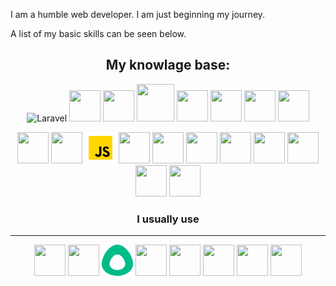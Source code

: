 
I am a humble web developer. I am just beginning my journey.

A list of my basic skills can be seen below.


<h2 align="center">My knowlage base:</h2>
<p align="center">
  <!-- Laravel -->
  <img src="https://www.vectorlogo.zone/logos/laravel/laravel-icon.svg" width="50" height="50" alt="Laravel">
  <!-- PHP -->
  <img src="https://www.php.net/images/logos/new-php-logo.svg" width="50" height="50">
  
  <!-- HTML -->
  <img src="https://www.vectorlogo.zone/logos/w3_html5/w3_html5-icon.svg" width="50" height="50">
  
  <!-- Css -->
  <img src="https://upload.wikimedia.org/wikipedia/commons/d/d5/CSS3_logo_and_wordmark.svg" width="60" height="60">
  
  <!-- Bootstrap -->
  <img src="https://www.vectorlogo.zone/logos/getbootstrap/getbootstrap-icon.svg" width="50" height="50">
  
  <!-- Scss -->
  <img src="https://www.vectorlogo.zone/logos/sass-lang/sass-lang-icon.svg" width="50" height="50">
  
  <!-- Less -->
  <img src="https://www.vectorlogo.zone/logos/lesscss/lesscss-icon.svg" width="50" height="50">
  
  <!-- Webpack -->
  <img src="https://www.vectorlogo.zone/logos/js_webpack/js_webpack-icon.svg" width="50" height="50">
 </p>
 
  <p align="center">
  <!-- Pug -->
  <img src="https://www.vectorlogo.zone/logos/pugjs/pugjs-icon.svg" width="50" height="50">
  
  <!-- Babel -->
 <img src="https://www.vectorlogo.zone/logos/babeljs/babeljs-icon.svg" width="50" height="50"> 
  
  <!-- Native JS -->
  <img src="/images/javascript.svg" width="50" height="50">
  
  <!-- JQuery -->
  <img src="https://www.vectorlogo.zone/logos/jquery/jquery-icon.svg" width="50" height="50">
  
  <!-- Node js -->
  <img src="https://www.vectorlogo.zone/logos/nodejs/nodejs-icon.svg" width="50" height="50">
   
  <!-- Git -->
  <img src="https://www.vectorlogo.zone/logos/git-scm/git-scm-icon.svg" width="50" height="50">
  
  <!-- Postman -->
  <img src="https://www.vectorlogo.zone/logos/getpostman/getpostman-icon.svg" width="50" height="50"> 
  
  <!-- Postgree -->
  <img src="https://www.vectorlogo.zone/logos/postgresql/postgresql-icon.svg" width="50" height="50"> 
  
  <!-- MySQL -->
  <img src="https://www.vectorlogo.zone/logos/mysql/mysql-horizontal.svg" width="50" height="50"> 
   
  <!-- MongoDB -->
  <img src="https://www.vectorlogo.zone/logos/mongodb/mongodb-icon.svg" width="50" height="50"> 
  
  <!-- SQLite -->
  <img src="https://www.vectorlogo.zone/logos/sqlite/sqlite-icon.svg" width="50" height="50"> 
 </p>
 
 <h3 align="center">I usually use</h4>
 
 ---
<p align="center">
 <!-- Zeplin -->
 <img src="https://www.vectorlogo.zone/logos/zeplinio/zeplinio-icon.svg" width="50" height="50">
  
  <!-- Figma -->
 <img src="https://www.vectorlogo.zone/logos/figma/figma-icon.svg" width="50" height="50">
  
 <!-- Avacode -->
 <img src="/images/avacode.svg" width="50" height="50">
  
 <!-- Sketch -->
 <img src="https://www.vectorlogo.zone/logos/sketchapp/sketchapp-icon.svg" width="50" height="50">
  
  <!-- AI -->
 <img src="https://www.vectorlogo.zone/logos/adobe_illustrator/adobe_illustrator-icon.svg" width="50" height="50">
  
  <!-- Photoshop -->
 <img src="https://camo.githubusercontent.com/36ed22d8e71cd057e1bda64516d5b0a6ac836852d053fd395e4a39c3db0310f7/68747470733a2f2f7777772e7376677265706f2e636f6d2f73686f772f3330333137372f70686f746f73686f702d63632d6c6f676f2e737667" width="50" height="50">
    
 <!-- Vs Code -->
 <img src="https://www.vectorlogo.zone/logos/visualstudio_code/visualstudio_code-icon.svg" width="50" height="50">
  
  <!-- PHP Storm -->
 <img src="https://camo.githubusercontent.com/3df19e14a9d788ed1e396fbd9df7ccf6997cca41253230454fb1eefb0077754a/68747470733a2f2f63646e2e776f726c64766563746f726c6f676f2e636f6d2f6c6f676f732f70687073746f726d2d312e737667" width="50" height="50">
</p>
